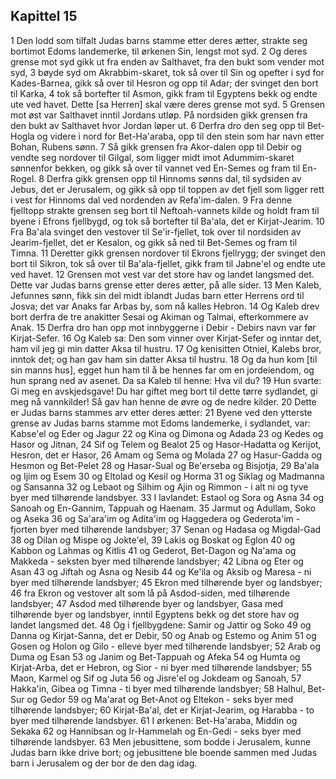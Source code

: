 ## Kapittel 15

1 Den lodd som tilfalt Judas barns stamme etter deres ætter, strakte seg bortimot Edoms landemerke, til ørkenen Sin, lengst mot syd.
2 Og deres grense mot syd gikk ut fra enden av Salthavet, fra den bukt som vender mot syd,
3 bøyde syd om Akrabbim-skaret, tok så over til Sin og opefter i syd for Kades-Barnea, gikk så over til Hesron og opp til Adar; der svinget den bort til Karka,
4 tok så bortefter til Asmon, gikk fram til Egyptens bekk og endte ute ved havet. Dette [sa Herren] skal være deres grense mot syd.
5 Grensen mot øst var Salthavet inntil Jordans utløp. På nordsiden gikk grensen fra den bukt av Salthavet hvor Jordan løper ut.
6 Derfra dro den seg opp til Bet-Hogla og videre i nord for Bet-Ha'araba, opp til den stein som har navn etter Bohan, Rubens sønn.
7 Så gikk grensen fra Akor-dalen opp til Debir og vendte seg nordover til Gilgal, som ligger midt imot Adummim-skaret sønnenfor bekken, og gikk så over til vannet ved En-Semes og fram til En-Rogel.
8 Derfra gikk grensen opp til Hinnoms sønns dal, til sydsiden av Jebus, det er Jerusalem, og gikk så opp til toppen av det fjell som ligger rett i vest for Hinnoms dal ved nordenden av Refa'im-dalen.
9 Fra denne fjelltopp strakte grensen seg bort til Neftoah-vannets kilde og holdt fram til byene i Efrons fjellbygd, og tok så bortefter til Ba'ala, det er Kirjat-Jearim.
10 Fra Ba'ala svinget den vestover til Se'ir-fjellet, tok over til nordsiden av Jearim-fjellet, det er Kesalon, og gikk så ned til Bet-Semes og fram til Timna.
11 Deretter gikk grensen nordover til Ekrons fjellrygg; der svinget den bort til Sikron, tok så over til Ba'ala-fjellet, gikk fram til Jabne'el og endte ute ved havet.
12 Grensen mot vest var det store hav og landet langsmed det. Dette var Judas barns grense etter deres ætter, på alle sider.
13 Men Kaleb, Jefunnes sønn, fikk sin del midt iblandt Judas barn etter Herrens ord til Josva; det var Anaks far Arbas by, som nå kalles Hebron.
14 Og Kaleb drev bort derfra de tre anakitter Sesai og Akiman og Talmai, efterkommere av Anak.
15 Derfra dro han opp mot innbyggerne i Debir - Debirs navn var før Kirjat-Sefer.
16 Og Kaleb sa: Den som vinner over Kirjat-Sefer og inntar det, ham vil jeg gi min datter Aksa til hustru.
17 Og kenisitten Otniel, Kalebs bror, inntok det; og han gav ham sin datter Aksa til hustru.
18 Og da hun kom [til sin manns hus], egget hun ham til å be hennes far om en jordeiendom, og hun sprang ned av asenet. Da sa Kaleb til henne: Hva vil du?
19 Hun svarte: Gi meg en avskjedsgave! Du har giftet meg bort til dette tørre sydlandet, gi meg nå vannkilder! Så gav han henne de øvre og de nedre kilder.
20 Dette er Judas barns stammes arv etter deres ætter:
21 Byene ved den ytterste grense av Judas barns stamme mot Edoms landemerke, i sydlandet, var: Kabse'el og Eder og Jagur
22 og Kina og Dimona og Adada
23 og Kedes og Hasor og Jitnan,
24 Sif og Telem og Bealot
25 og Hasor-Hadatta og Kerijot, Hesron, det er Hasor,
26 Amam og Sema og Molada
27 og Hasur-Gadda og Hesmon og Bet-Pelet
28 og Hasar-Sual og Be'erseba og Bisjotja,
29 Ba'ala og Ijim og Esem
30 og Eltolad og Kesil og Horma
31 og Siklag og Madmanna og Sansanna
32 og Lebaot og Silhim og Ajin og Rimmon - i alt ni og tyve byer med tilhørende landsbyer.
33 I lavlandet: Estaol og Sora og Asna
34 og Sanoah og En-Gannim, Tappuah og Haenam.
35 Jarmut og Adullam, Soko og Aseka
36 og Sa'ara'im og Adita'im og Haggedera og Gederota'im - fjorten byer med tilhørende landsbyer;
37 Senan og Hadasa og Migdal-Gad
38 og Dilan og Mispe og Jokte'el,
39 Lakis og Boskat og Eglon
40 og Kabbon og Lahmas og Kitlis
41 og Gederot, Bet-Dagon og Na'ama og Makkeda - seksten byer med tilhørende landsbyer;
42 Libna og Eter og Asan
43 og Jiftah og Asna og Nesib
44 og Ke'ila og Aksib og Maresa - ni byer med tilhørende landsbyer;
45 Ekron med tilhørende byer og landsbyer;
46 fra Ekron og vestover alt som lå på Asdod-siden, med tilhørende landsbyer;
47 Asdod med tilhørende byer og landsbyer, Gasa med tilhørende byer og landsbyer, inntil Egyptens bekk og det store hav og landet langsmed det.
48 Og i fjellbygdene: Samir og Jattir og Soko
49 og Danna og Kirjat-Sanna, det er Debir,
50 og Anab og Estemo og Anim
51 og Gosen og Holon og Gilo - elleve byer med tilhørende landsbyer;
52 Arab og Duma og Esan
53 og Janim og Bet-Tappuah og Afeka
54 og Humta og Kirjat-Arba, det er Hebron, og Sior - ni byer med tilhørende landsbyer;
55 Maon, Karmel og Sif og Juta
56 og Jisre'el og Jokdeam og Sanoah,
57 Hakka'in, Gibea og Timna - ti byer med tilhørende landsbyer;
58 Halhul, Bet-Sur og Gedor
59 og Ma'arat og Bet-Anot og Eltekon - seks byer med tilhørende landsbyer;
60 Kirjat-Ba'al, det er Kirjat-Jearim, og Harabba - to byer med tilhørende landsbyer.
61 I ørkenen: Bet-Ha'araba, Middin og Sekaka
62 og Hannibsan og Ir-Hammelah og En-Gedi - seks byer med tilhørende landsbyer.
63 Men jebusittene, som bodde i Jerusalem, kunne Judas barn ikke drive bort; og jebusittene ble boende sammen med Judas barn i Jerusalem og der bor de den dag idag.
